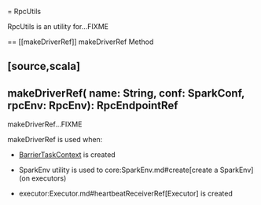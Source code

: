 = RpcUtils

RpcUtils is an utility for...FIXME

== [[makeDriverRef]] makeDriverRef Method

[source,scala]
----
makeDriverRef(
  name: String,
  conf: SparkConf,
  rpcEnv: RpcEnv): RpcEndpointRef
----

makeDriverRef...FIXME

makeDriverRef is used when:

* [BarrierTaskContext](../scheduler/BarrierTaskContext.md#barrierCoordinator) is created

* SparkEnv utility is used to core:SparkEnv.md#create[create a SparkEnv] (on executors)

* executor:Executor.md#heartbeatReceiverRef[Executor] is created
